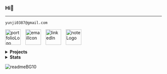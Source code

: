 ### Hi👋
---

```
yunji0387@gmail.com
```

<div align="left">

<a href="https://www.yunji.uk" target="blank"><img align="center" src="https://github.com/user-attachments/assets/7969a444-904a-42a2-a20a-dedf66af351e" alt="portfolioLogo" height="50" width="50" /></a> &ensp; <a href="mailto:yunji0387@gmail.com" target="blank"><img align="center" src="https://github.com/user-attachments/assets/4c890f8a-87e3-4af5-95be-a0088a0c3666" alt="emailIcon" height="50" width="50" /></a> &ensp; <a href="https://www.linkedin.com/in/yunjih" target="blank"><img align="center" src="https://github.com/user-attachments/assets/b48c7699-a1bd-4048-9c5c-1859eb6ec6b6" alt="linkedIn" height="50" width="50" /></a> &ensp; <a href="https://github.com/yunji0387/notes" target="blank"><img align="center" src="https://github.com/user-attachments/assets/4adaeb62-51ba-4499-9036-708f5a4f9cde" alt="noteLogo" height="50" width="50" /></a>

</div>

<details close>
<summary><b>Projects</b></summary>
<!-- MarkdownTOC -->

<br>
<div align="center">

<a href="https://github.com/yunji0387/next-form-app" target="blank"><img align="center" src="https://github.com/user-attachments/assets/2d360947-a3ed-435b-b6a8-ceec4167a737" alt="nextAdmin" height="200" width="200" /></a>
<a href="https://github.com/yunji0387/goldtrend-app" target="blank"><img align="center" src="https://github.com/user-attachments/assets/8239efe5-07ed-441a-a796-e98ea85d8688" alt="assetTrend" height="200" width="200" /></a>
<a href="https://github.com/yunji0387/football-app" target="blank"><img align="center" src="https://github.com/user-attachments/assets/e7f3f163-b52e-453e-8ee0-ec1e9085000d" alt="footballApp" height="200" width="200" /></a>
<a href="https://github.com/yunji0387/space-shooter" target="blank"><img align="center" src="https://github.com/user-attachments/assets/66230714-687b-4de3-826c-551113e17254" alt="spaceShooter" height="200" width="200" /></a>
<a href="https://github.com/yunji0387/Ray_Tracing_Project" target="blank"><img align="center" src="https://github.com/user-attachments/assets/f26bd751-86bf-4db8-8d41-abd6bf5bf0f7" alt="rayTracing" height="200" width="200" /></a>
<a href="https://github.com/Makiato1999/COMP4710_Yelp" target="blank"><img align="center" src="https://github.com/user-attachments/assets/cf28bdde-2c9e-4a92-8c98-24c0f05ba4ca" alt="yelpDataMining" height="200" width="200" /></a>
<a href="https://github.com/yunji0387/AVR-Microcontroller-commands" target="blank"><img align="center" src="https://github.com/user-attachments/assets/e180a691-d5da-4b93-8611-53827e2665bb" alt="avrController" height="200" width="200" /></a>
<a href="https://en.wikipedia.org/wiki/Cristiano_Ronaldo" target="blank"><img align="center" src="https://github.com/user-attachments/assets/e6a7858b-1215-40c1-8e1f-a73daa4f7150" alt="siu" height="200" width="200" /></a>

</div>


<!-- /MarkdownTOC -->
</details>


<details close>
<summary><b>Stats</b></summary>
<!-- MarkdownTOC -->

<div align="center">

![GitHub Views](https://komarev.com/ghpvc/?username=yunji0387&color=1AB385)

<img width=600 src='https://github-readme-stats-yun-jis-projects.vercel.app/api?username=yunji0387&theme=vue-dark&show_icons=false&hide_border=true&count_private=true&title_color=bcb39e&text_color=fef8d6&icon_color=bcb39e&bg_color=3b364b' />

<!-- <img width=600 src='https://github-readme-streak-stats.herokuapp.com?user=yunji0387&theme=vue-dark&hide_border=true&title_color=bcb39e&text_color=bcb39e&stroke=bcb39e&ring=bcb39e&fire=bcb39e&currStreakNum=fef8d6&sideNums=fef8d6&currStreakLabel=bcb39e&sideLabels=bcb39e&dates=fef8d6&background=3b364b' /> -->

<!-- <img width=600 src='https://github-readme-stats-yun-jis-projects.vercel.app/api/top-langs/?username=yunji0387&theme=vue-dark&layout=donut&show_icons=true&hide_border=true&title_color=bcb39e&text_color=fef8d6&icon_color=bcb39e&bg_color=3b364b' /> -->

</div>

<!-- /MarkdownTOC -->
</details>


![readmeBG10](https://github.com/user-attachments/assets/1afc48cc-8cd0-4aa0-96df-0068ba340a64)
